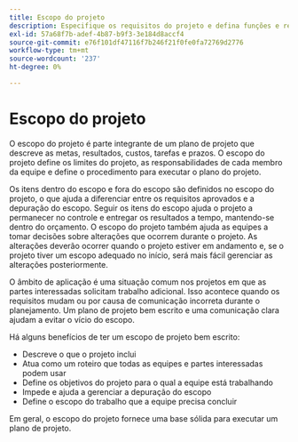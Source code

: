 ```yaml
---
title: Escopo do projeto
description: Especifique os requisitos do projeto e defina funções e responsabilidades no plano do projeto.
exl-id: 57a68f7b-adef-4b87-b9f3-3e184d8accf4
source-git-commit: e76f101df47116f7b246f21f0fe0fa72769d2776
workflow-type: tm+mt
source-wordcount: '237'
ht-degree: 0%

---
```


# Escopo do projeto

O escopo do projeto é parte integrante de um plano de projeto que descreve as metas, resultados, custos, tarefas e prazos. O escopo do projeto define os limites do projeto, as responsabilidades de cada membro da equipe e define o procedimento para executar o plano do projeto.

Os itens dentro do escopo e fora do escopo são definidos no escopo do projeto, o que ajuda a diferenciar entre os requisitos aprovados e a depuração do escopo. Seguir os itens do escopo ajuda o projeto a permanecer no controle e entregar os resultados a tempo, mantendo-se dentro do orçamento. O escopo do projeto também ajuda as equipes a tomar decisões sobre alterações que ocorrem durante o projeto. As alterações deverão ocorrer quando o projeto estiver em andamento e, se o projeto tiver um escopo adequado no início, será mais fácil gerenciar as alterações posteriormente.

O âmbito de aplicação é uma situação comum nos projetos em que as partes interessadas solicitam trabalho adicional. Isso acontece quando os requisitos mudam ou por causa de comunicação incorreta durante o planejamento. Um plano de projeto bem escrito e uma comunicação clara ajudam a evitar o vício do escopo.

Há alguns benefícios de ter um escopo de projeto bem escrito:

- Descreve o que o projeto inclui
- Atua como um roteiro que todas as equipes e partes interessadas podem usar
- Define os objetivos do projeto para o qual a equipe está trabalhando
- Impede e ajuda a gerenciar a depuração do escopo
- Define o escopo do trabalho que a equipe precisa concluir

Em geral, o escopo do projeto fornece uma base sólida para executar um plano de projeto.
